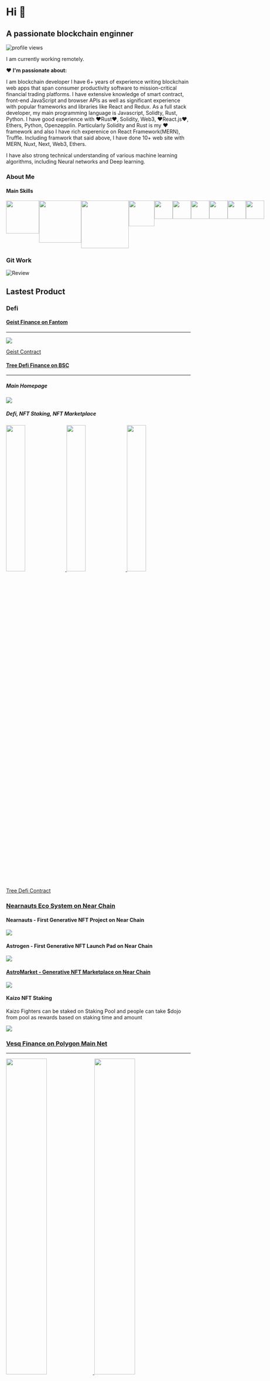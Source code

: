 # Hi 👋
## A passionate blockchain enginner
![profile views](./doc/profileview.svg)

I am currently working remotely.

❤️ **I'm passionate about:**

I am blockchain developer
 I have 6+ years of experience writing blockchain web apps that span consumer productivity software to mission-critical financial trading platforms. I have extensive knowledge of smart contract, front-end JavaScript and browser APIs as well as significant experience with popular frameworks and libraries like React and Redux. As a full stack developer, my main programming language is Javascript, Solidty, Rust, Python. I have good experience with ❤️Rust❤️, Solidity, Web3, ❤️React.js❤️, Ethers, Python, Openzepplin. Particularly Solidity and Rust is my ❤️ framework and also I have rich experenice on React Framework(MERN), Truffle. Including framwork that said above, I have done 10+ web site with MERN, Nuxt, Next, Web3, Ethers.

I have also strong technical understanding of various machine learning algorithms, including Neural networks and Deep learning.

### About Me
#### Main Skills
<div style='display: flex; '>
<img src='./doc/rust.png' width='90'>
<img src='./doc/solidity.png' width='115'>
<img src='./doc/moralis.png' width='130'>
<img src='./doc/thegraph.png' width='70'>
<img src='./doc/web3.webp' width='50'>
<img src='./doc/react.svg' width='50'>
<img src='./doc/aws.svg' width='50'>
<img src='./doc/js.svg' width='50'>
<img src='./doc/mongodb.svg' width='50'>
<img src='./doc/mysql.svg' width='50'>
</div>


### Git Work
![Review](./doc/review.svg)

## Lastest Product
### Defi
#### [Geist Finance on Fantom](https://geist.finance/)
---
<a href='https://geist.finance/markets' target='_blank'>
<img src='./project/geist_finance.png'></img>
</a>

[Geist Contract](https://github.com/goldenstar111/Geist-Finance-Contracts)


#### [Tree Defi Finance on BSC](https://treedefi.com/)
---
##### Main Homepage
<a href='https://app.treedefi.com/' target='_blank'>
<img src='./project/treedefi.png'></img>
</a>

##### Defi, NFT Staking, NFT Marketplace
<a href='https://dex.treedefi.com/' target='_blank'>
<img src='./project/treedefi_dex.png' width='32%'></img>
</a>
<a href='https://nft.treedefi.com/' target='_blank'>
<img src='./project/treedefi_marketplace.png' width='32%'></img>
</a>
<a href='https://nft.treedefi.com/merchandise' target='_blank'>
<img src='./project/treedefi_nftstaking.png' width='32%'></img>
</a>

[Tree Defi Contract](https://github.com/goldenstar111/treedefi-contracts)

### [Nearnauts Eco System on Near Chain](https://nearnauts.io/)
#### Nearnauts - First Generative NFT Project on Near Chain
<a href='https://nearnautss.netlify.app/' target='_blank'>
<img src='./project/nearnauts.png'></img>
</a>

#### Astrogen - First Generative NFT Launch Pad on Near Chain
<a href='https://astrogen.io/' target='_blank'>
<img src='./project/astrogen.png'></img>
</a>

#### [AstroMarket - Generative NFT Marketplace on Near Chain](https://astromarket.io/)
<a href='https://astromarket1.netlify.app/' target='_blank'>
<img src='./project/astromarket.png'></img>
</a>

#### Kaizo NFT Staking

Kaizo Fighters can be staked on Staking Pool and people can take $dojo from pool as rewards based on staking time and amount

<a href='https://kaizo-staking.netlify.app/' target='_blank'>
<img src='./project/kaizo_nftstaking.png'></img>
</a>


### [Vesq Finance on Polygon Main Net](https://vesq.io)
---
<a href='https://vesq.io' target='_blank'>
<img src='./project/vesq_home.png' width='47%'></img>
</a>
<a href='https://app.vesq.io' target='_blank'>
<img src='./project/vesq_stake.png' width='47%'></img>
</a>

[Vesq Finance Frontend - React-web3](https://github.com/goldenstar111/VESQ-DAO)

### [Blockchain Domain Name Service on Fantom](https://fantomdomains.io/)
---
#### [FNS](https://fantomdomains.io/)
<a href='https://fantomnameservice.netlify.app/' target='_blank'>
<img src='./project/fns_home.png' width='47%'></img>
</a>
<a href='https://fantomnameservice.netlify.app/search/aaa' target='_blank'>
<img src='./project/fns_search.png' width='47%'></img>
</a>

- [FNS Contract](https://github.com/goldenstar111/FNS-Contract)
- [FNS Subgraph](https://github.com/goldenstar111/FNS-Subgraph)
- [FNS Metadata Service Backend](https://github.com/goldenstar111/Fns-Metadata-Service-Backend)
- [FNS Main Frontend](https://github.com/goldenstar111/FNS-App-Frontend)
- [FNS Deployed Subgraph](https://thegraph.com/hosted-service/subgraph/goldenstar111/fnsindexer)
- [FNS Deployed Contract](https://ftmscan.com/address/0x5BE3c31449306e15B6bc29065Efc4CdCa47C10C8#code)


### [EggPlant NFT Mint on Ethereum](https://eggplantnftmint.netlify.app/)
---
<a href='https://eggplantnftmint.netlify.app/'>
<img src='./project/eggplant_mint.png'></img>
</a>

- [NFT Contract](https://rinkeby.etherscan.io/address/0x5098016A35851F6115816863f436dc3e85d999ED#code)
- [Main Mint Frontend](https://github.com/goldenstar111/EggPlant-NFT-Mint-App)

### [Scorpfion Dragon NFT Marketplace on BSC](https://nft.scorpion-finance.com/)
---
<a href='https://scorpfionnft.netlify.app/'>
<img src='./project/scorpfion_nftmarketplace.png'></img>
</a>

- [Marketplace Contract](https://github.com/goldenstar111/Scorpfion-NFT-Contract)
- [Marketplace Subgraph](https://github.com/goldenstar111/Scorpion-NFT-Marketplace-Subgraph)
- [Marketplace Backend](https://github.com/goldenstar111/Scorpfion-NFT-Marketplace-on-BSC/tree/main/backend)
- [Marketplace indexer](https://thegraph.com/hosted-service/subgraph/goldenstar111/marketplace)
- [Marketplace Main Frontend](https://github.com/goldenstar111/Scorpfion-NFT-Marketplace-on-BSC/tree/main/frontend)


### Staking
#### [Bonsai NFT Staking](https://bonsaidefi.netlify.app/)
---
<a href='https://bonsaidefi.netlify.app/'>
<img src='./project/bonsai_nftstaking.png'></img>
</a>

- [Src](https://github.com/goldenstar111/Bonsai-NFT-Staking-App)
- [Deployed Satking Contract](https://github.com/goldenstar111/Bonsai-NFT-Staking-Contract)

#### [Satin Token Staking on BSC](https://satintoken.com/)
---
<a href='https://satintoken.com/'>
<img src='./project/satin_home.png' width='48%'></img>
</a>
<a href='https://satinsafe.space/'>
<img src='./project/satin_staking.png' width='48%'></img>
</a>

- [Src](https://github.com/goldenstar111/Satin-Staking-on-BSC)
- [Deployed Satking Contract](https://bscscan.com/address/0x66EDd71A2b816964b77351e25aD456dC50aEea42#code)

#### [Avax Fomo Staking on Avax Chain](https://avaxfomo.netlify.app/)
---
<a href='https://avaxfomo.netlify.app/'>
<img src='./project/avax_staking.png'></img>
</a>

- [Deployed Satking Contract](https://testnet.snowtrace.io/address/0xa7557a35fd52cd6b09ec71db2e3bfd76b5455a9c)

#### [MMX Staking on Harmony Chain]()
---
<a href='https://stakemmx.herokuapp.com/'>
<img src='./project/mmx_staking.png'></img>
</a>

- [Deployed Satking Contract](https://explorer.harmony.one/address/0xe908142aeb76358abd0d0d0f62ee7ed982be1c75?activeTab=7)

### Presale Site
#### [Atari Token Presale](https://atarichain.com/)
---
<a href='https://defi.atarichain.com/'>
<img src='./project/atari_presale.png'></img>
</a>

- [Contract Address](https://etherscan.io/address/0x1afebf01f5ee7195c7044939e20e2fac6a60b18f#code)

#### [Benoit Token Presale](http://followupcoinpresale.com/)
---
<a href='http://followupcoinpresale.com/'>
<img src='./project/benoit_presale.png'></img>
</a>

- [Src](https://github.com/goldenstar111/FollowUpCoin-Presale)
- [Contract Address](https://bscscan.com/address/0x8e35826b6B94D1Eb418Ff02415Db4c2A65a0bcBE#code)

### Blockchain Bot
---
- [Flashloan Arbitrage Bot](https://github.com/goldenstar111/Arbitrage-Bot-Between-Uniswap-and-Sushiswap)
- [Coin AddLiquidity Frontrun Attack Bot](https://github.com/goldenstar111/Sandwitch-Bot-on-Eth-Python)
- [Sandwich Bot](https://github.com/goldenstar111/Sandwitch-Bot-on-Eth-Python)
- [Pancake Prediction Betting Bot](https://github.com/goldenstar111/Prediction-Betting-Bot)
- [PinkSale Trending Bot](https://github.com/goldenstar111/PinkSale-Trending-Bot)
- [Sniper Bot](https://github.com/goldenstar111/BSC-Mempool-Sniper-Bot)
- [NFT Rarity Sniper Bot on Opensea](https://github.com/goldenstar111/NFT-Sniper-bot)
- [Frontrun Attack Bot](https://github.com/goldenstar111/Pancakeswap-Frontrun-JS-Script)

### Contact Me
<!-- #### Social Link -->
<div style='display: flex; '>
<!-- <a href='https://www.linkedin.com/in/jason-lee-8a3923224/' target='_blank' width='100'>
<img src='./doc/linkedin.png' width='90' title='+12098134202'>
</a> -->
<!-- <img src='./doc/twitter.png' width='100' title='+12098134202'> -->
</div>

#### Telecommunication
<div style='display: flex; '>
<a href='mailto:+12098134202' target='_blank' width='100'>
<img src='./doc/phone.svg' width='100' title='+12098134202'>
</a>
<a href='mailto:mihovmykyta@gmail.com' target='_blank' width='100'>
<img src='./doc/mail.svg' width='100' title='mihovmykyta@gmail.com'>
</a>
<a href='https://join.skype.com/invite/NffEWcmhlBAM' target='_blank' width='100'>
<img src='./doc/skype.svg' width='100' title='live:.cid.fd8ced07bdabb2c3'>
</a>
<a href='https://t.me/@goldenstar11111' target='_blank' width='100'>
<img src='./doc/telegram.svg' width='132' title='goldenstar11111'>
</a>
<a href='https://discordapp.com/users/CryptoSuper#4847' target='_blank' width='100'>
<img src='./doc/discord.svg' width='118' title='CryptoSuper#4847'>
</a>
<a href='https://wa.me/12098134202' target='_blank' width='100'>
<img src='./doc/whatsapp.png' width='100' title='+12098134202'>
</a>
</div>

<!--
**goldenstar111/goldenstar111** is a ✨ _special_ ✨ repository because its `README.md` (this file) appears on your GitHub profile.

Here are some ideas to get you started:

- 🔭 I’m currently working on ...
- 🌱 I’m currently learning ...
- 👯 I’m looking to collaborate on ...
- 🤔 I’m looking for help with ...
- 💬 Ask me about ...
- 📫 How to reach me: ...
- 😄 Pronouns: ...
- ⚡ Fun fact: ...
-->
